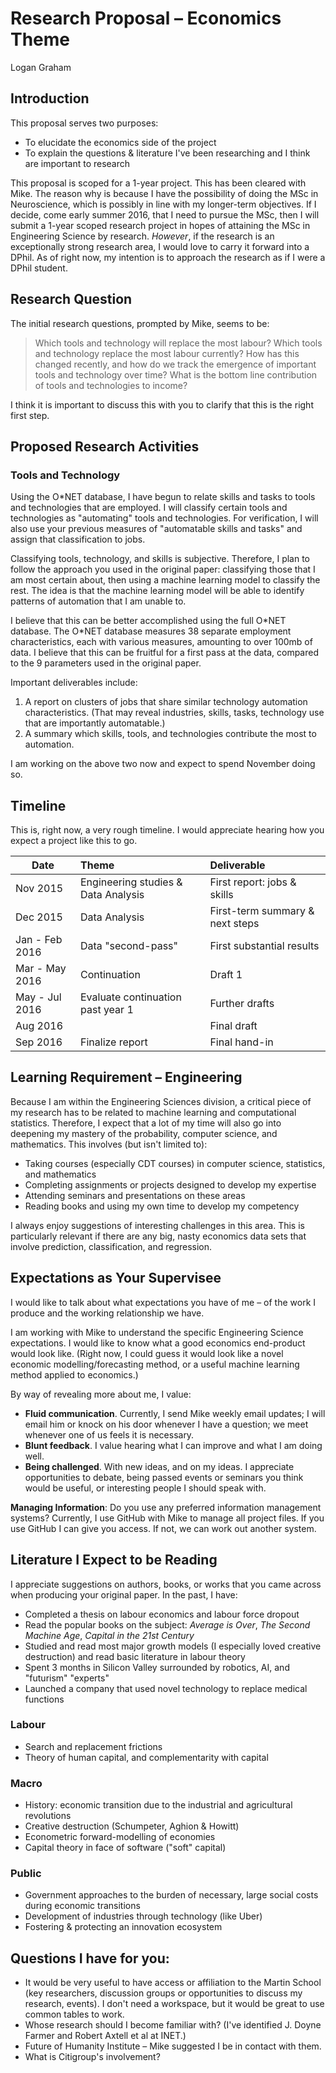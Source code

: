 # Research Proposal – Economics Theme

Logan Graham

## Introduction

This proposal serves two purposes:

* To elucidate the economics side of the project
* To explain the questions & literature I've been researching and I think are important to research

This proposal is scoped for a 1-year project. This has been cleared with Mike. The reason why is because I have the possibility of doing the MSc in Neuroscience, which is possibly in line with my longer-term objectives. If I decide, come early summer 2016, that I need to pursue the MSc, then I will submit a 1-year scoped research project in hopes of attaining the MSc in Engineering Science by research. *However*, if the research is an exceptionally strong research area, I would love to carry it forward into a DPhil. As of right now, my intention is to approach the research as if I were a DPhil student.

## Research Question

The initial research questions, prompted by Mike, seems to be:

> Which tools and technology will replace the most labour? Which tools and technology replace the most labour currently? How has this changed recently, and how do we track the emergence of important tools and technology over time? What is the bottom line contribution of tools and technologies to income?

I think it is important to discuss this with you to clarify that this is the right first step.

## Proposed Research Activities

### Tools and Technology

Using the O*NET database, I have begun to relate skills and tasks to tools and technologies that are employed. I will classify certain tools and technologies as "automating" tools and technologies. For verification, I will also use your previous measures of "automatable skills and tasks" and assign that classification to jobs.

Classifying tools, technology, and skills is subjective. Therefore, I plan to follow the approach you used in the original paper: classifying those that I am most certain about, then using a machine learning model to classify the rest. The idea is that the machine learning model will be able to identify patterns of automation that I am unable to.

I believe that this can be better accomplished using the full O\*NET database. The O\*NET database measures 38 separate employment characteristics, each with various measures, amounting to over 100mb of data. I believe that this can be fruitful for a first pass at the data, compared to the 9 parameters used in the original paper.

Important deliverables include:

1. A report on clusters of jobs that share similar technology automation characteristics. (That may reveal industries, skills, tasks, technology use that are importantly automatable.)
2. A summary which skills, tools, and technologies contribute the most to automation.

I am working on the above two now and expect to spend November doing so.

## Timeline

This is, right now, a very rough timeline. I would appreciate hearing how you expect a project like this to go.

| Date          | Theme           | Deliverable  |
| ------------- |:----------------|:----- |
| Nov 2015 | Engineering studies & Data Analysis       | First report: jobs & skills |
| Dec 2015 | Data Analysis      | First-term summary & next steps |
| Jan - Feb 2016 | Data "second-pass"      | First substantial results |
| Mar - May 2016 | Continuation    | Draft 1 |
| May - Jul 2016 | Evaluate continuation past year 1  | Further drafts |
| Aug 2016 |      | Final draft |
| Sep 2016 |   Finalize report    | Final hand-in |

## Learning Requirement – Engineering

Because I am within the Engineering Sciences division, a critical piece of my research has to be related to machine learning and computational statistics. Therefore, I expect that a lot of my time will also go into deepening my mastery of the probability, computer science, and mathematics. This involves (but isn't limited to):

* Taking courses (especially CDT courses) in computer science, statistics, and mathematics
* Completing assignments or projects designed to develop my expertise
* Attending seminars and presentations on these areas
* Reading books and using my own time to develop my competency

I always enjoy suggestions of interesting challenges in this area. This is particularly relevant if there are any big, nasty economics data sets that involve prediction, classification, and regression.

## Expectations as Your Supervisee

I would like to talk about what expectations you have of me – of the work I produce and the working relationship we have.

I am working with Mike to understand the specific Engineering Science expectations. I would like to know what a good economics end-product would look like. (Right now, I could guess it would look like a novel economic modelling/forecasting method, or a useful machine learning method applied to economics.)

By way of revealing more about me, I value:

* **Fluid communication**. Currently, I send Mike weekly email updates; I will email him or knock on his door whenever I have a question; we meet whenever one of us feels it is necessary.
* **Blunt feedback**. I value hearing what I can improve and what I am doing well.
* **Being challenged**. With new ideas, and on my ideas. I appreciate opportunities to debate, being passed events or seminars you think would be useful, or interesting people I should speak with.

**Managing Information**: Do you use any preferred information management systems? Currently, I use GitHub with Mike to manage all project files. If you use GitHub I can give you access. If not, we can work out another system.

## Literature I Expect to be Reading

I appreciate suggestions on authors, books, or works that you came across when producing your original paper. In the past, I have:

* Completed a thesis on labour economics and labour force dropout
* Read the popular books on the subject: *Average is Over*, *The Second Machine Age*, *Capital in the 21st Century*
* Studied and read most major growth models (I especially loved creative destruction) and read basic literature in labour theory
* Spent 3 months in Silicon Valley surrounded by robotics, AI, and "futurism" "experts"
* Launched a company that used novel technology to replace medical functions

### Labour
* Search and replacement frictions
* Theory of human capital, and complementarity with capital

### Macro
* History: economic transition due to the industrial and agricultural revolutions
* Creative destruction (Schumpeter, Aghion & Howitt)
* Econometric forward-modelling of economies
* Capital theory in face of software ("soft" capital)

### Public
* Government approaches to the burden of necessary, large social costs during economic transitions
* Development of industries through technology (like Uber)
* Fostering & protecting an innovation ecosystem

## Questions I have for you:
* It would be very useful to have access or affiliation to the Martin School (key researchers, discussion groups or opportunities to discuss my research, events). I don't need a workspace, but it would be great to use common tables to work.
* Whose research should I become familiar with? (I've identified J. Doyne Farmer and Robert Axtell et al at INET.)
* Future of Humanity Institute – Mike suggested I be in contact with them.
* What is Citigroup's involvement?
